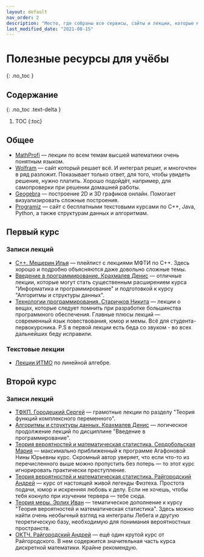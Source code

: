 ```yaml
---
layout: default
nav_order: 2
description: "Место, где собраны все сервисы, сайты и лекции, которые могут помочь тебе в учёбе."
last_modified_date: "2021-08-15"
---
```


# Полезные ресурсы для учёбы
{: .no_toc }

## Содержание
{: .no_toc .text-delta }

1. TOC
{:toc}

## Общее

- <a href="http://mathprofi.ru/kak_vychislit_dvoinoi_integral.html" target="_blank">MathProfi</a> —  лекции по всем темам высшей математики очень понятным языком.
- <a href="https://www.wolframalpha.com" target="_blank">Wolfram</a> — сайт который решает всё. И интеграл решит, и многочлен в ряд разложит. Показывает только ответ, для того, чтобы увидеть решение, нужно платить. Хорошо подойдёт, например, для самопроверки при решении домашней работы.
- <a href="https://www.geogebra.org" target="_blank">Geogebra</a> — построение 2D и 3D графиков онлайн. Помогает визуализировать сложные построения.
- <a href="https://www.programiz.com" target="_blank">Programiz</a> — сайт с бесплатными текстовыми курсами по C++, Java, Python, а также структурам данных и алгоритмам.

## Первый курс

### Записи лекций

- <a href="https://youtube.com/playlist?list=PL4_hYwCyhAvY2dY_tnTv3-TJThzcloCvM" target="_blank">С++.  Мещерин Илья</a> — плейлист с лекциями МФТИ по С++. Здесь хорошо и подробно объясняются даже довольно сложные темы.
- <a href="https://youtube.com/playlist?list=PL4_hYwCyhAvbfm6EMKYGAybRMxSQsOCXG" target="_blank">Введение в программирование. Крахмалев Денис</a> — отличные лекции, которые могут стать существенным расширением курса "Информатика и программирование" и подготовкой к курсу "Алгоритмы и структуры данных".
- <a href="https://youtube.com/playlist?list=PL4_hYwCyhAvaTVSzXsvFQlb-FmNqUNkPT" target="_blank"> Технологии программирования. Старичков Никита</a> — лекции о вещах, которые следует помнить при разработке большинства программного обеспечения. Главные плюсы лекций — современный язык повествования, юмор и мемы. Всё для студента-первокурсника.
P.S в первой лекции есть беда со звуком - во всех дальнейших беду исправили.

### Текстовые лекции

- <a href="https://drive.google.com/file/d/1oKcl7BxfMMz04kj_bc52FLfNCpTbdIHU/view?usp=sharing" target="_blank">Лекции ИТМО</a> по линейной алгебре.

## Второй курс

### Записи лекций

- <a href="https://youtube.com/playlist?list=PLyBWNG-pZKx5gWdRnnJh8a_WX_jx30nJb" target="_blank">ТФКП. Городецкий Сергей</a> — грамотные лекции по разделу "Теория функций комплексного переменного".
- <a href="https://youtube.com/playlist?list=PL4_hYwCyhAvZ5D_JszUoabA_U8QRLcN_e" target="_blank">Алгоритмы и структуры данных. Крахмалев Денис</a> — логическое продолжение лекций по дисциплине "Введение в программирование".
- <a href="https://youtube.com/playlist?list=PLcsjsqLLSfNA6Zt2QBaqFDR7D8N-31Vvm" target="_blank">Теория вероятностей и математическая статистика. Сердобольская Мария</a> — максимально приближенный к программе Агафоновой Нины Юрьевны курс. Скромный автор уверяет, что если что-то из перечисленного выше можно пропустить без потерь — то этот курс игнорировать практически преступление.
- <a href="https://youtube.com/playlist?list=PLthfp5exSWEr8tRK-Yf-i9aXgcFJ-O16d" target="_blank">Теория вероятностей и математическая статистика. Райгородский Андрей</a> — курс от настоящей живой легенды Физтеха. Простота подачи, юмор и искренняя любовь к делу. Если не хочешь, чтобы тебя кокнуло при изучении тервера — тебе сюда.
- <a href="https://youtube.com/playlist?list=PL4_hYwCyhAvaQSfrR_z5njK8rnTXcdQiv" target="_blank">Теория меры. Эрлих Иван</a> — тематическое дополнение к курсу "Теория вероятностей и математическая статистика". Здесь можно найти очень необычный взгляд на интегралы Лебега и другую теоретическую базу, необходимую для понимания вероятностных пространств.
- <a href="https://youtube.com/playlist?list=PL4_hYwCyhAvZKqo0l8masZfH4Ol3hiSsM" target="_blank">ОКТЧ. Райгородский Андрей</a> — ещё один крутой курс от Райгородского. В нем содержится значительная часть курса дискретной математики. Крайне рекомендую.
